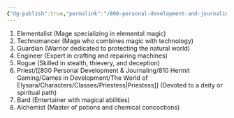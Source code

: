 ```yaml
---
{"dg-publish":true,"permalink":"/800-personal-development-and-journaling/810-hermit-gaming/games-in-development/the-world-of-elysara/characters/character-creation-tables/character-class-or-profession/"}
---
```


1. Elementalist (Mage specializing in elemental magic)
2. Technomancer (Mage who combines magic with technology)
3. Guardian (Warrior dedicated to protecting the natural world)
4. Engineer (Expert in crafting and repairing machines)
5. Rogue (Skilled in stealth, thievery, and deception)
6. Priest/[[800 Personal Development & Journaling/810 Hermit Gaming/Games in Development/The World of Elysara/Characters/Classes/Priestess\|Priestess]] (Devoted to a deity or spiritual path)
7. Bard (Entertainer with magical abilities)
8. Alchemist (Master of potions and chemical concoctions)